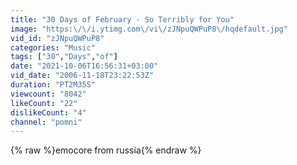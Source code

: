 ```yaml
---
title: "30 Days of February - So Terribly for You"
image: "https:\/\/i.ytimg.com\/vi\/zJNpuQWPuP8\/hqdefault.jpg"
vid_id: "zJNpuQWPuP8"
categories: "Music"
tags: ["30","Days","of"]
date: "2021-10-06T16:56:31+03:00"
vid_date: "2006-11-18T23:22:53Z"
duration: "PT2M35S"
viewcount: "8042"
likeCount: "22"
dislikeCount: "4"
channel: "pomni"
---
```

{% raw %}emocore from russia{% endraw %}
